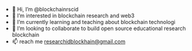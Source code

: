 - 👋 Hi, I’m @blockchainrscid
- 👀 I’m interested in blockchain research and web3
- 🌱 I’m currently learning and teaching about blockchain technologi 
- 💞️ I’m looking to collaborate to build open source educational research blockchain 
- 📫 reach me researchidblockhain@gmail.com

<!---
blockchainrscid/blockchainrscid is a ✨ special ✨ repository because its `README.md` (this file) appears on your GitHub profile.
You can click the Preview link to take a look at your changes.
--->
